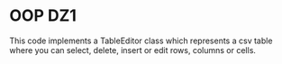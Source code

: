 # OOP DZ1
 
 This code implements a TableEditor class which represents a csv table where you can select, delete, insert or edit rows, columns or cells. 

